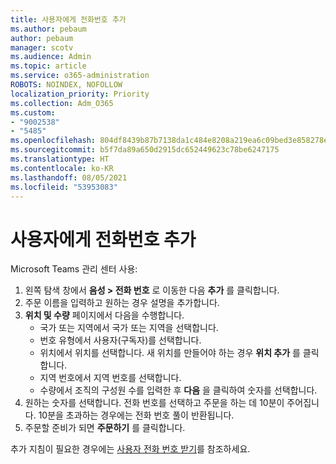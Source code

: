 ```yaml
---
title: 사용자에게 전화번호 추가
ms.author: pebaum
author: pebaum
manager: scotv
ms.audience: Admin
ms.topic: article
ms.service: o365-administration
ROBOTS: NOINDEX, NOFOLLOW
localization_priority: Priority
ms.collection: Adm_O365
ms.custom:
- "9002538"
- "5485"
ms.openlocfilehash: 804df8439b87b7138da1c484e8208a219ea6c09bed3e858278e4334c0c6612cb
ms.sourcegitcommit: b5f7da89a650d2915dc652449623c78be6247175
ms.translationtype: HT
ms.contentlocale: ko-KR
ms.lasthandoff: 08/05/2021
ms.locfileid: "53953083"
---
```

# <a name="adding-phone-numbers-to-users"></a>사용자에게 전화번호 추가

Microsoft Teams 관리 센터 사용:

1. 왼쪽 탐색 창에서 **음성 > 전화 번호** 로 이동한 다음 **추가** 를 클릭합니다.
2. 주문 이름을 입력하고 원하는 경우 설명을 추가합니다.
3. **위치 및 수량** 페이지에서 다음을 수행합니다.
    - 국가 또는 지역에서 국가 또는 지역을 선택합니다.
    - 번호 유형에서 사용자(구독자)를 선택합니다.
    - 위치에서 위치를 선택합니다. 새 위치를 만들어야 하는 경우 **위치 추가** 를 클릭합니다.
    - 지역 번호에서 지역 번호를 선택합니다.
    - 수량에서 조직의 구성원 수를 입력한 후 **다음** 을 클릭하여 숫자를 선택합니다.
4. 원하는 숫자를 선택합니다. 전화 번호를 선택하고 주문을 하는 데 10분이 주어집니다. 10분을 초과하는 경우에는 전화 번호 풀이 반환됩니다.
5. 주문할 준비가 되면 **주문하기** 를 클릭합니다.

추가 지침이 필요한 경우에는 [사용자 전화 번호 받기](https://docs.microsoft.com/microsoftteams/getting-phone-numbers-for-your-users)를 참조하세요.

